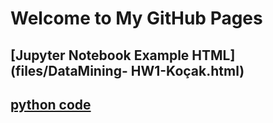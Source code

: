 # Welcome to My GitHub Pages
## [Jupyter Notebook Example HTML](files/DataMining- HW1-Koçak.html)
## [python code](https://github.com/BU-IE-582/fall-23-irembetulkocak/blob/main/DataMining-HW1-Koçak.ipynb)
